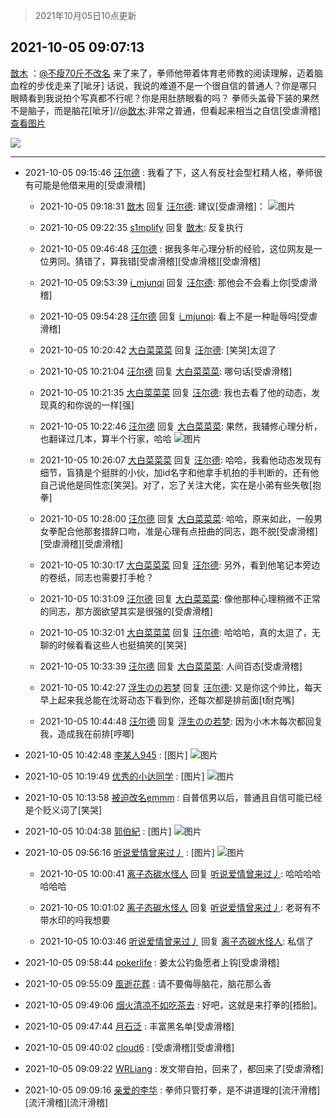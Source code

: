 > 2021年10月05日10点更新
<link rel="stylesheet" href="https://cdn.jsdelivr.net/gh/taotie6/sampleJSON@main/css/photo_show.css">
<meta name="referrer" content="no-referrer" />


 ## 2021-10-05 09:07:13 

 [㪚木](https://www.coolapk.com/feed/30471329?shareKey=ZGQ4OTFkZWNlNTY5NjE1YmFlNzY~) ：<a class="feed-link-uname" href="/u/不瘦70斤不改名">@不瘦70斤不改名</a> 来了来了，拳师他带着体育老师教的阅读理解，迈着脑血栓的步伐走来了[呲牙]
话说，我说的难道不是一个很自信的普通人？你是哪只眼睛看到我说拍个写真都不行呢？你是用肚脐眼看的吗？
拳师头盖骨下装的果然不是脑子，而是脑花[呲牙]//<a class="feed-link-uname" href="/u/㪚木">@㪚木</a>:非常之普通<!--break-->，但看起来相当之自信[受虐滑稽]<a class="feed-forward-pic" href="http://image.coolapk.com/feed/2019/0507/23/1081091_4660_4858@360x200.gif">查看图片</a> 

<div class="album">
<img class="img-item" src="https://image.coolapk.com/feed/2021/1005/09/1081091_e3e80891_6031_8874@1080x391.jpeg" />
</div>

 ------- 

- 2021-10-05 09:15:46 [汪尔德](uid=1595236) : 我看了下，这人有反社会型杠精人格，拳师很有可能是他借来用的[受虐滑稽] 

    - 2021-10-05 09:18:31 [㪚木](uid=1081091) 回复 [汪尔德](uid=1595236): 建议[受虐滑稽]： ![图片](https://image.coolapk.com/feed/2021/0430/17/1081091_1daf2d1b_6107_7258@640x360.jpeg)

    - 2021-10-05 09:22:35 [s1mplify](uid=1732022) 回复 [㪚木](uid=1081091): 反复执行 

    - 2021-10-05 09:46:48 [汪尔德](uid=1595236) : 据我多年心理分析的经验，这位网友是一位男同。猜错了，算我错[受虐滑稽][受虐滑稽][受虐滑稽] 

    - 2021-10-05 09:53:39 [i_mjunqi](uid=399564) 回复 [汪尔德](uid=1595236): 那他会不会看上你[受虐滑稽] 

    - 2021-10-05 09:54:28 [汪尔德](uid=1595236) 回复 [i_mjunqi](uid=399564): 看上不是一种耻辱吗[受虐滑稽] 

    - 2021-10-05 10:20:42 [大白菜菜菜](uid=2081020) 回复 [汪尔德](uid=1595236): [笑哭]太逗了 

    - 2021-10-05 10:21:04 [汪尔德](uid=1595236) 回复 [大白菜菜菜](uid=2081020): 哪句话[受虐滑稽] 

    - 2021-10-05 10:21:35 [大白菜菜菜](uid=2081020) 回复 [汪尔德](uid=1595236): 我也去看了他的动态，发现真的和你说的一样[强] 

    - 2021-10-05 10:22:46 [汪尔德](uid=1595236) 回复 [大白菜菜菜](uid=2081020): 果然，我辅修心理分析，也翻译过几本，算半个行家，哈哈 ![图片](https://image.coolapk.com/feed/2021/1002/12/1595236_37b8eefa_0692_9826@1080x2169.jpeg)

    - 2021-10-05 10:26:07 [大白菜菜菜](uid=2081020) 回复 [汪尔德](uid=1595236): 哈哈，我看他动态发现有细节，盲猜是个挺胖的小伙，加id名字和他拿手机拍的手判断的，还有他自己说他是同性恋[笑哭]。对了，忘了关注大佬，实在是小弟有些失敬[抱拳] 

    - 2021-10-05 10:28:00 [汪尔德](uid=1595236) 回复 [大白菜菜菜](uid=2081020): 哈哈，原来如此，一般男女拳配合他那套措辞口吻，准是心理有点扭曲的同志，跑不脱[受虐滑稽][受虐滑稽][受虐滑稽] 

    - 2021-10-05 10:30:17 [大白菜菜菜](uid=2081020) 回复 [汪尔德](uid=1595236): 另外，看到他笔记本旁边的卷纸，同志也需要打手枪？ 

    - 2021-10-05 10:31:09 [汪尔德](uid=1595236) 回复 [大白菜菜菜](uid=2081020): 像他那种心理稍微不正常的同志，那方面欲望其实是很强的[受虐滑稽] 

    - 2021-10-05 10:32:01 [大白菜菜菜](uid=2081020) 回复 [汪尔德](uid=1595236): 哈哈哈，真的太逗了，无聊的时候看看这些人也挺搞笑的[笑哭] 

    - 2021-10-05 10:33:39 [汪尔德](uid=1595236) 回复 [大白菜菜菜](uid=2081020): 人间百态[受虐滑稽] 

    - 2021-10-05 10:42:27 [浮生のの若梦](uid=1701812) 回复 [汪尔德](uid=1595236): 又是你这个帅比，每天早上起来我总能在沈哥动态下看到你，还每次都是排前面[t耐克嘴] 

    - 2021-10-05 10:44:48 [汪尔德](uid=1595236) 回复 [浮生のの若梦](uid=1701812): 因为小木木每次都回复我，造成我在前排[哼唧] 

- 2021-10-05 10:42:48 [李某人945](uid=3025317) : [图片] ![图片](https://image.coolapk.com/feed/2021/1005/10/3025317_e5820028_1766_2911@720x1120.jpeg)

- 2021-10-05 10:19:49 [优秀的小达同学](uid=3114536) : [图片] ![图片](https://image.coolapk.com/feed/2021/1005/10/3114536_ed62585e_0387_9968@600x486.jpeg)

- 2021-10-05 10:13:58 [被迫改名emmm](uid=3302275) : 自普信男以后，普通且自信可能已经是个贬义词了[笑哭] 

- 2021-10-05 10:04:38 [郭伯紀](uid=2859803) : [图片] ![图片](https://image.coolapk.com/feed/2021/1005/10/2859803_ded7dcf2_9477_0873@960x538.jpeg)

- 2021-10-05 09:56:16 [听说爱情曾来过丿](uid=3065143) : [图片] ![图片](https://image.coolapk.com/feed/2021/1005/09/3065143_ae42bfba_8971_9154@1440x468.jpeg)

    - 2021-10-05 10:00:41 [离子态碳水怪人](uid=1112739) 回复 [听说爱情曾来过丿](uid=3065143): 哈哈哈哈哈哈哈 

    - 2021-10-05 10:01:02 [离子态碳水怪人](uid=1112739) 回复 [听说爱情曾来过丿](uid=3065143): 老哥有不带水印的吗我想要 

    - 2021-10-05 10:03:46 [听说爱情曾来过丿](uid=3065143) 回复 [离子态碳水怪人](uid=1112739): 私信了 

- 2021-10-05 09:58:44 [pokerlife](uid=575409) : 姜太公钓鱼愿者上钩[受虐滑稽] 

- 2021-10-05 09:55:09 [風逝花葬](uid=739984) : 请不要侮辱脑花，脑花那么香 

- 2021-10-05 09:49:06 [烟火清凉不如吃茶去](uid=4279524) : 好吧，这就是来打拳的[捂脸]。 

- 2021-10-05 09:47:44 [月石泛](uid=1607061) : 丰富黑名单[受虐滑稽] 

- 2021-10-05 09:40:02 [cloud6](uid=852635) : [受虐滑稽][受虐滑稽] 

- 2021-10-05 09:09:22 [WRLiang](uid=533595) : 发文带自拍，回来了，都回来了[受虐滑稽] 

- 2021-10-05 09:09:16 [亲爱的李华](uid=1323228) : 拳师只管打拳，是不讲道理的[流汗滑稽][流汗滑稽][流汗滑稽] 

